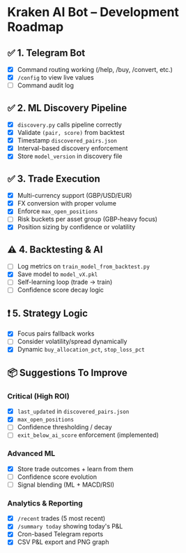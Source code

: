 
# Kraken AI Bot – Development Roadmap

## ✅ 1. Telegram Bot
- [x] Command routing working (/help, /buy, /convert, etc.)
- [x] `/config` to view live values
- [ ] Command audit log

## ✅ 2. ML Discovery Pipeline
- [x] `discovery.py` calls pipeline correctly
- [x] Validate `(pair, score)` from backtest
- [x] Timestamp `discovered_pairs.json`
- [x] Interval-based discovery enforcement
- [x] Store `model_version` in discovery file

## ✅ 3. Trade Execution
- [x] Multi-currency support (GBP/USD/EUR)
- [x] FX conversion with proper volume
- [x] Enforce `max_open_positions`
- [ ] Risk buckets per asset group (GBP-heavy focus)
- [x] Position sizing by confidence or volatility

## ⚠️ 4. Backtesting & AI
- [ ] Log metrics on `train_model_from_backtest.py`
- [x] Save model to `model_vX.pkl`
- [ ] Self-learning loop (trade → train)
- [ ] Confidence score decay logic

## ❗ 5. Strategy Logic
- [x] Focus pairs fallback works
- [ ] Consider volatility/spread dynamically
- [x] Dynamic `buy_allocation_pct`, `stop_loss_pct`

## 📦 Suggestions To Improve

### Critical (High ROI)
- [x] `last_updated` in `discovered_pairs.json`
- [x] `max_open_positions`
- [ ] Confidence thresholding / decay
- [ ] `exit_below_ai_score` enforcement (implemented)

### Advanced ML
- [x] Store trade outcomes + learn from them
- [ ] Confidence score evolution
- [ ] Signal blending (ML + MACD/RSI)

### Analytics & Reporting
- [x] `/recent` trades (5 most recent)
- [x] `/summary today` showing today's P&L
- [x] Cron-based Telegram reports
- [x] CSV P&L export and PNG graph

